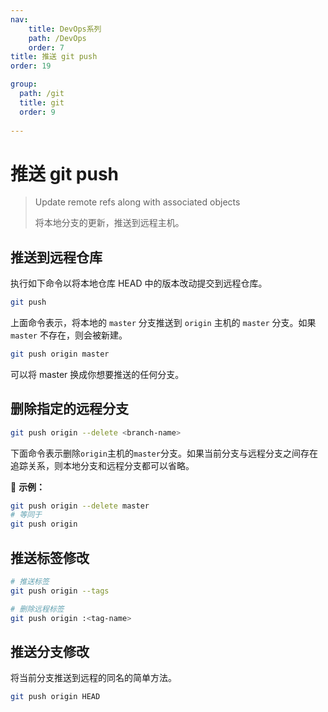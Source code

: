 ```yaml
---
nav:
    title: DevOps系列
    path: /DevOps
    order: 7
title: 推送 git push
order: 19

group:
  path: /git
  title: git
  order: 9
  
---
```


# 推送 git push

> Update remote refs along with associated objects
>
> 将本地分支的更新，推送到远程主机。

## 推送到远程仓库

执行如下命令以将本地仓库 HEAD 中的版本改动提交到远程仓库。

```bash
git push
```

上面命令表示，将本地的 `master` 分支推送到 `origin` 主机的 `master` 分支。如果 `master` 不存在，则会被新建。

```bash
git push origin master
```

可以将 master 换成你想要推送的任何分支。

## 删除指定的远程分支

```bash
git push origin --delete <branch-name>
```

下面命令表示删除`origin`主机的`master`分支。如果当前分支与远程分支之间存在追踪关系，则本地分支和远程分支都可以省略。

📍 **示例：**

```bash
git push origin --delete master
# 等同于
git push origin
```

## 推送标签修改

```bash
# 推送标签
git push origin --tags

# 删除远程标签
git push origin :<tag-name>
```

## 推送分支修改

将当前分支推送到远程的同名的简单方法。

```bash
git push origin HEAD
```
